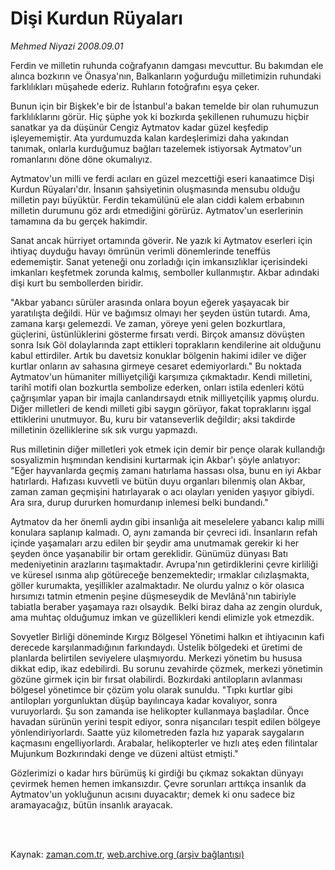 # Dişi Kurdun Rüyaları

*Mehmed Niyazi 2008.09.01*

<td class="columnist-detail">
<p>Ferdin ve milletin ruhunda coğrafyanın damgası mevcuttur. Bu bakımdan ele alınca bozkırın ve Önasya'nın, Balkanların yoğurduğu milletimizin ruhundaki farklılıkları müşahede ederiz. Ruhların fotoğrafını eşya çeker.</p>
<p>
<div id="haberMetinDiv">
<p> Bunun için bir Bişkek'e bir de İstanbul'a bakan temelde bir olan ruhumuzun farklılıklarını görür. Hiç şüphe yok ki bozkırda şekillenen ruhumuzu hiçbir sanatkar ya da düşünür Cengiz Aytmatov kadar güzel keşfedip işleyememiştir. Ata yurdumuzda kalan kardeşlerimizi daha yakından tanımak, onlarla kurduğumuz bağları tazelemek istiyorsak Aytmatov'un romanlarını döne döne okumalıyız.
<p> Aytmatov'un milli ve ferdi acıları en güzel mezcettiği eseri kanaatimce Dişi Kurdun Rüyaları'dır. İnsanın şahsiyetinin oluşmasında mensubu olduğu milletin payı büyüktür. Ferdin tekamülünü ele alan ciddi kalem erbabının milletin durumunu göz ardı etmediğini görürüz. Aytmatov'un eserlerinin tamamına da bu gerçek hakimdir.
<p> Sanat ancak hürriyet ortamında göverir. Ne yazık ki Aytmatov eserleri için ihtiyaç duyduğu havayı ömrünün verimli dönemlerinde teneffüs edememiştir. Sanat yeteneği onu zorladığı için imkansızlıklar içerisindeki imkanları keşfetmek zorunda kalmış, semboller kullanmıştır. Akbar adındaki dişi kurt bu sembollerden biridir.
<p> "Akbar yabancı sürüler arasında onlara boyun eğerek yaşayacak bir yaratılışta değildi. Hür ve bağımsız olmayı her şeyden üstün tutardı. Ama, zamana karşı gelemezdi. Ve zaman, yöreye yeni gelen bozkurtlara, güçlerini, üstünlüklerini gösterme fırsatı verdi. Birçok amansız dövüşten sonra Isık Göl dolaylarında zapt ettikleri toprakların kendilerine ait olduğunu kabul ettirdiler. Artık bu davetsiz konuklar bölgenin hakimi idiler ve diğer kurtlar onların av sahasına girmeye cesaret edemiyorlardı." Bu noktada Aytmatov'un hümaniter milliyetçiliği karşımıza çıkmaktadır. Kendi milletini, tarihî motifi olan bozkurtla sembolize ederken, onları istila edenleri kötü çağrışımlar yapan bir imajla canlandırsaydı etnik milliyetçilik yapmış olurdu. Diğer milletleri de kendi milleti gibi saygın görüyor, fakat topraklarını işgal ettiklerini unutmuyor. Bu, kuru bir vatanseverlik değildir; aksi takdirde milletinin özelliklerine sık sık vurgu yapmazdı.
<p> Rus milletinin diğer milletleri yok etmek için demir bir pençe olarak kullandığı sosyalizmin hışmından kendisini kurtarmak için Akbar'ı şöyle anlatıyor: "Eğer hayvanlarda geçmiş zamanı hatırlama hassası olsa, bunu en iyi Akbar hatırlardı. Hafızası kuvvetli ve bütün duyu organları bilenmiş olan Akbar, zaman zaman geçmişini hatırlayarak o acı olayları yeniden yaşıyor gibiydi. Ara sıra, durup dururken homurdanıp inlemesi belki bundandı."
<p> Aytmatov da her önemli aydın gibi insanlığa ait meselelere yabancı kalıp milli konulara saplanıp kalmadı. O, aynı zamanda bir çevreci idi. İnsanların refah içinde yaşamaları arzu edilen bir şeydir ama unutmamak gerekir ki her şeyden önce yaşanabilir bir ortam gereklidir. Günümüz dünyası Batı medeniyetinin arazlarını taşımaktadır. Avrupa'nın getirdiklerini çevre kirliliği ve küresel ısınma alıp götüreceğe benzemektedir; ırmaklar cılızlaşmakta, göller kurumakta, yeşillikler azalmaktadır. Ne olurdu yalnız o kör olasıca hırsımızı tatmin etmenin peşine düşmeseydik de Mevlânâ'nın tabiriyle tabiatla beraber yaşamaya razı olsaydık. Belki biraz daha az zengin olurduk, ama muhtaç olduğumuz imkan ve güzellikleri kendi elimizle yok etmezdik. 
<p> Sovyetler Birliği döneminde Kırgız Bölgesel Yönetimi halkın et ihtiyacının kafi derecede karşılanmadığının farkındaydı. Üstelik bölgedeki et üretimi de planlarda belirtilen seviyelere ulaşmıyordu. Merkezi yönetim bu hususa dikkat edip, ikaz edebilirdi. Bu sorunu zevahirde çözmek, merkezi yönetimin gözüne girmek için bir fırsat olabilirdi. Bozkırdaki antilopların avlanması bölgesel yönetimce bir çözüm yolu olarak sunuldu. "Tıpkı kurtlar gibi antilopları yorgunluktan düşüp bayılıncaya kadar kovalıyor, sonra vuruyorlardı. Şu son zamanda ise helikopter kullanmaya başladılar. Önce havadan sürünün yerini tespit ediyor, sonra nişancıları tespit edilen bölgeye yönlendiriyorlardı. Saatte yüz kilometreden fazla hız yaparak saygaların kaçmasını engelliyorlardı. Arabalar, helikopterler ve hızlı ateş eden filintalar Mujunkum Bozkırındaki denge ve düzeni altüst etmişti."
<p> Gözlerimizi o kadar hırs bürümüş ki girdiği bu çıkmaz sokaktan dünyayı çevirmek hemen hemen imkansızdır. Çevre sorunları arttıkça insanlık da Aytmatov'un yokluğunun acısını duyacaktır; demek ki onu sadece biz aramayacağız, bütün insanlık arayacak.</p></p></p></p></p></p></p></p></div>
</p>


<p><br>
		 </br></p></td>

Kaynak: [zaman.com.tr](http://zaman.com.tr/yazar.do?yazino=732544), [web.archive.org (arşiv bağlantısı)](http://web.archive.org/web/20110412230457/http://www.zaman.com.tr:80/yazar.do?yazino=732544)
